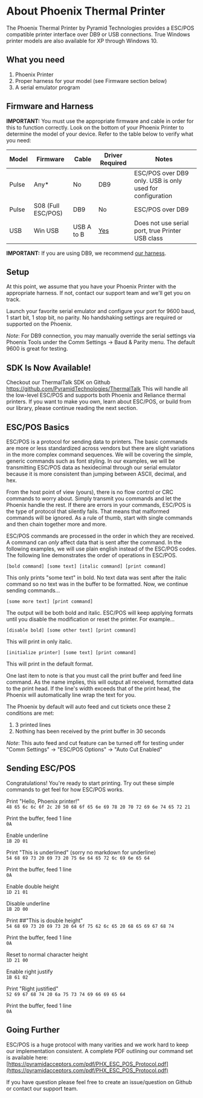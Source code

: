 # About Phoenix Thermal Printer
The Phoenix Thermal Printer by Pyramid Technologies provides a ESC/POS compatible printer interface over DB9 or USB connections. True Windows printer models are also available for XP through Windows 10.

## What you need
1. Phoenix Printer
2. Proper harness for your model (see Firmware section below)
3. A serial emulator program

## Firmware and Harness
**IMPORTANT:** You must use the appropriate firmware and cable in order for this to function correctly. Look on the bottom of your Phoenix Printer to determine the model of your device. Refer to the table below to verify what you need:

| Model | Firmware | Cable | Driver Required | Notes | 
|-------|----------|-------|-----------------|-------|
| Pulse | Any* | No | DB9 | ESC/POS over DB9 only. USB is only used for configuration |
| Pulse | S08 (Full ESC/POS) | DB9 | No | ESC/POS over DB9 |
| USB | Win USB | USB A to B | [Yes](https://pyramidacceptors.com/apps/PTI_Phoenix_Windows_Driver_109.zip) | Does not use serial port, true Printer USB class |

**IMPORTANT:** If you are using DB9, we recommend [our harness](http://shop.pyramidacceptors.com/phoenix-rj-45-to-db-9-harness-phx-5p002/).

## Setup
At this point, we assume that you have your Phoenix Printer with the appropriate harness. If not, contact our support team and we'll get you on track.

Launch your favorite serial emulator and configure your port for 9600 baud, 1 start bit, 1 stop bit, no parity. No handshaking settings are required or supported on the Phoenix.  

_Note_: For DB9 connection, you may manually override the serial settings via Phoenix Tools under the Comm Settings -> Baud & Parity menu. The default 9600 is great for testing.  

## SDK Is Now Available!
Checkout our ThermalTalk SDK on Github https://github.com/PyramidTechnologies/ThermalTalk
This will handle all the low-level ESC/POS and supports both Phoenix and Reliance thermal printers. If you want to make
you own, learn about ESC/POS, or build from our library, please continue reading the next section.

## ESC/POS Basics
ESC/POS is a protocol for sending data to printers. The basic commands are more or less standardized across vendors but there are slight variations in the more complex command sequences. We will be covering the simple, generic commands such as font styling. In our examples, we will be transmitting ESC/POS data as hexidecimal through our serial emulator because it is more consistent than jumping between ASCII, decimal, and hex.

From the host point of view (yours), there is no flow control or CRC commands to worry about. Simply transmit you commands and let the Phoenix handle the rest. If there are errors in your commands, ESC/POS is the type of protocol that silently fails. That means that malformed commands will be ignored. As a rule of thumb, start with single commands and then chain together more and more.

ESC/POS commands are processed in the order in which they are received. A command can _only_ affect data that is sent after the command. In the following examples, we will use plain english instead of the ESC/POS codes. The following line demonstrates the order of operations in ESC/POS.  

`[bold command] [some text] [italic command] [print command]`

This only prints "some text" in bold. No text data was sent after the italic command so no text was in the buffer to be formatted.  Now, we continue sending commands... 

`[some more text] [print command]`  

The output will be both bold and italic. ESC/POS will keep applying formats until you disable the modification or reset the printer. For example...

`[disable bold] [some other text] [print command]`  

This will print in only italic.

`[initialize printer] [some text] [print command]`  

This will print in the default format.

One last item to note is that you must call the print buffer and feed line command. As the name implies, this will output all received, formatted data to the print head. If the line's width exceeds that of the print head, the Phoenix will automatically line wrap the text for you.

The Phoenix by default will auto feed and cut tickets once these 2 conditions are met:  
1. 3 printed lines  
2. Nothing has been received by the print buffer in 30 seconds  

_Note_: This auto feed and cut feature can be turned off for testing under "Comm Settings" -> "ESC/POS Options"  -> "Auto Cut Enabled" 

## Sending ESC/POS
Congratulations! You're ready to start printing. Try out these simple commands to get feel for how ESC/POS works.

Print "Hello, Phoenix printer!"  
`48 65 6c 6c 6f 2c 20 50 68 6f 65 6e 69 78 20 70 72 69 6e 74 65 72 21`

Print the buffer, feed 1 line  
`0A`

Enable underline  
`1B 2D 01`

Print "This is underlined" (sorry no markdown for underline)  
`54 68 69 73 20 69 73 20 75 6e 64 65 72 6c 69 6e 65 64`

Print the buffer, feed 1 line  
`0A`

Enable double height  
`1D 21 01`

Disable underline  
`1B 2D 00` 

Print ##"This is double height"  
`54 68 69 73 20 69 73 20 64 6f 75 62 6c 65 20 68 65 69 67 68 74`

Print the buffer, feed 1 line  
`0A`

Reset to normal character height  
`1D 21 00` 

Enable right justify  
`1B 61 02`

Print "Right justified"  
`52 69 67 68 74 20 6a 75 73 74 69 66 69 65 64`

Print the buffer, feed 1 line  
`0A`

## Going Further
ESC/POS is a huge protocol with many varities and we work hard to keep our implementation consistent. A complete PDF outlining our command set is available here: [https://pyramidacceptors.com/pdf/PHX_ESC_POS_Protocol.pdf](https://pyramidacceptors.com/pdf/PHX_ESC_POS_Protocol.pdf)

If you have question please feel free to create an issue/question on Github or contact our support team.
